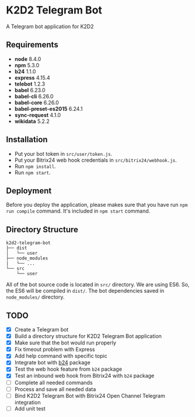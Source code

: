 # K2D2 Telegram Bot
A Telegram bot application for K2D2

## Requirements
- **node** 8.4.0
- **npm** 5.3.0
- **b24** 1.1.0
- **express** 4.15.4
- **telebot** 1.2.3
- **babel** 6.23.0
- **babel-cli** 6.26.0
- **babel-core** 6.26.0
- **babel-preset-es2015** 6.24.1
- **sync-request** 4.1.0
- **wikidata** 5.2.2

## Installation
- Put your bot token in `src/user/token.js`.
- Put your Bitrix24 web hook credentials in `src/bitrix24/webhook.js`.
- Run `npm install`.
- Run `npm start`.

## Deployment
Before you deploy the application, please makes sure that you have run
`npm run compile` command. It's included in `npm start` command.

## Directory Structure
```
k2d2-telegram-bot
├── dist
│   └── user
├── node_modules
|   └── ...
└── src
    └── user
```

All of the bot source code is located in `src/` directory.
We are using ES6. So, the ES6 will be compiled in `dist/`.
The bot dependencies saved in `node_modules/` directory.

## TODO
- [x] Create a Telegram bot
- [x] Build a directory structure for K2D2 Telegram Bot application
- [x] Make sure that the bot would run properly
- [x] Fix timeout problem with Express
- [x] Add help command with specific topic
- [x] Integrate bot with [b24](https://github.com/setyongr/b24) package
- [x] Test the web hook feature from `b24` package
- [x] Test an inbound web hook from Bitrix24 with `b24` package
- [ ] Complete all needed commands
- [ ] Process and save all needed data
- [ ] Bind K2D2 Telegram Bot with Bitrix24 Open Channel Telegram integration
- [ ] Add unit test
